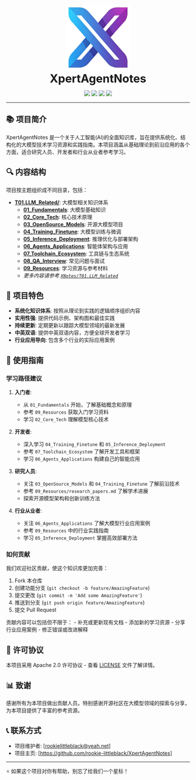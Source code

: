 <p align="center">
  <img src="XImages/20250424-1121_Assets/Logo.png" alt="XpertAgentNotes Logo" width="180"/><br>
  <span style="font-size:2.2em; font-weight:bold;">XpertAgentNotes</span>
</p>

<p align="center">
    <img src="https://img.shields.io/badge/python-3.10-5be.svg">
    <img src="https://img.shields.io/badge/pytorch-%E2%89%A52.0-orange.svg">
    <a href="https://github.com/rookie-littleblack/XpertAgentNotes/blob/main/LICENSE"><img src="https://img.shields.io/github/license/modelscope/swift"></a>
    <a href="https://github.com/rookie-littleblack/XpertAgentNotes/pulls"><img src="https://img.shields.io/badge/PR-welcome-55EB99.svg"></a>
</p>

---

## 📚 项目简介

XpertAgentNotes 是一个关于人工智能(AI)的全面知识库，旨在提供系统化、结构化的大模型技术学习资源和实践指南。本项目涵盖从基础理论到前沿应用的各个方面，适合研究人员、开发者和行业从业者参考学习。

## 🔍 内容结构

项目按主题组织成不同目录，包括：

- **[T01.LLM_Related/](XNotes/T01.LLM_Related/README.md)**: 大模型相关知识体系
    - **[01_Fundamentals](XNotes/T01.LLM_Related/01_Fundamentals/README.md)**: 大模型基础知识
    - **[02_Core_Tech](XNotes/T01.LLM_Related/02_Core_Tech/README.md)**: 核心技术原理
    - **[03_OpenSource_Models](XNotes/T01.LLM_Related/03_OpenSource_Models/README.md)**: 开源大模型项目
    - **[04_Training_Finetune](XNotes/T01.LLM_Related/04_Training_Finetune/README.md)**: 大模型训练与微调
    - **[05_Inference_Deployment](XNotes/T01.LLM_Related/05_Inference_Deployment/README.md)**: 推理优化与部署架构
    - **[06_Agents_Applications](XNotes/T01.LLM_Related/06_Agents_Applications/README.md)**: 智能体架构与应用
    - **[07_Toolchain_Ecosystem](XNotes/T01.LLM_Related/07_Toolchain_Ecosystem/README.md)**: 工具链与生态系统
    - **[08_QA_Interview](XNotes/T01.LLM_Related/08_QA_Interview/README.md)**: 常见问题与面试
    - **[09_Resources](XNotes/T01.LLM_Related/09_Resources/README.md)**: 学习资源与参考材料
    - *更多内容请参考 [`XNotes/T01.LLM_Related`](XNotes/T01.LLM_Related/README.md#目录)*

## 🌟 项目特色

- **系统化知识体系**: 按照从理论到实践的逻辑顺序组织内容
- **实用性强**: 提供代码示例、架构图和最佳实践
- **持续更新**: 定期更新以跟踪大模型领域的最新发展
- **中英双语**: 提供中英双语内容，方便全球开发者学习
- **行业应用导向**: 包含多个行业的实际应用案例

## 🚀 使用指南

### 学习路径建议

1. **入门者**:
    - 从 `01_Fundamentals` 开始，了解基础概念和原理
    - 参考 `09_Resources` 获取入门学习资料
    - 学习 `02_Core_Tech` 理解模型核心技术

2. **开发者**:
    - 深入学习 `04_Training_Finetune` 和 `05_Inference_Deployment`
    - 参考 `07_Toolchain_Ecosystem` 了解开发工具和框架
    - 学习 `06_Agents_Applications` 构建自己的智能应用

3. **研究人员**:
    - 关注 `03_OpenSource_Models` 和 `04_Training_Finetune` 了解前沿技术
    - 参考 `09_Resources/research_papers.md` 了解学术进展
    - 探索开源模型架构和创新训练方法

4. **行业从业者**:
    - 关注 `06_Agents_Applications` 了解大模型行业应用案例
    - 参考 `09_Resources` 中的行业实践指南
    - 学习 `05_Inference_Deployment` 掌握高效部署方法

### 如何贡献

我们欢迎社区贡献，使这个知识库更加完善：

1. Fork 本仓库
2. 创建功能分支 (`git checkout -b feature/AmazingFeature`)
3. 提交更改 (`git commit -m 'Add some AmazingFeature'`)
4. 推送到分支 (`git push origin feature/AmazingFeature`)
5. 提交 Pull Request

贡献内容可以包括但不限于：
    - 补充或更新现有文档
    - 添加新的学习资源
    - 分享行业应用案例
    - 修正错误或改进解释

## 📝 许可协议

本项目采用 Apache 2.0 许可协议 - 查看 [LICENSE](LICENSE) 文件了解详情。

## 📊 致谢

感谢所有为本项目做出贡献人员。特别感谢开源社区在大模型领域的探索与分享，为本项目提供了丰富的参考资源。

## 📞 联系方式

- 项目维护者: [rookielittleblack@yeah.net]
- 项目主页: [https://github.com/rookie-littleblack/XpertAgentNotes]

---

⭐ 如果这个项目对你有帮助，别忘了给我们一个星标！
